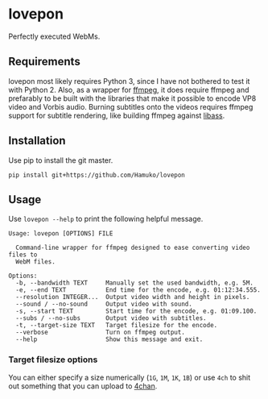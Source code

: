 # lovepon

Perfectly executed WebMs.

## Requirements

lovepon most likely requires Python 3, since I have not bothered to test it with Python 2. Also, as a wrapper for [ffmpeg](https://ffmpeg.org/), it does require ffmpeg and prefarably to be built with the libraries that make it possible to encode VP8 video and Vorbis audio. Burning subtitles onto the videos requires ffmpeg support for subtitle rendering, like building ffmpeg against [libass](https://github.com/libass/libass).

## Installation

Use pip to install the git master.

    pip install git+https://github.com/Hamuko/lovepon

## Usage

Use `lovepon --help` to print the following helpful message.

    Usage: lovepon [OPTIONS] FILE

      Command-line wrapper for ffmpeg designed to ease converting video files to
      WebM files.

    Options:
      -b, --bandwidth TEXT     Manually set the used bandwidth, e.g. 5M.
      -e, --end TEXT           End time for the encode, e.g. 01:12:34.555.
      --resolution INTEGER...  Output video width and height in pixels.
      --sound / --no-sound     Output video with sound.
      -s, --start TEXT         Start time for the encode, e.g. 01:09.100.
      --subs / --no-subs       Output video with subtitles.
      -t, --target-size TEXT   Target filesize for the encode.
      --verbose                Turn on ffmpeg output.
      --help                   Show this message and exit.

### Target filesize options

You can either specify a size numerically (`1G`, `1M`, `1K`, `1B`) or use `4ch` to shit out something that you can upload to [4chan](https://www.4chan.org/).
